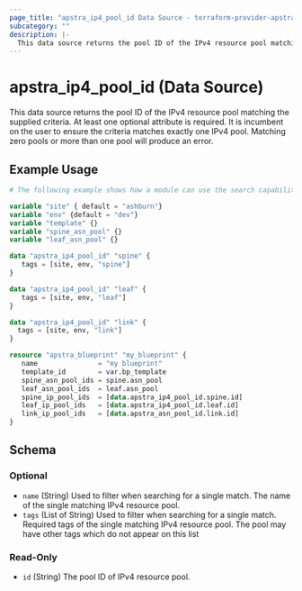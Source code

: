 ```yaml
---
page_title: "apstra_ip4_pool_id Data Source - terraform-provider-apstra"
subcategory: ""
description: |-
  This data source returns the pool ID of the IPv4 resource pool matching the supplied criteria. At least one optional attribute is required. It is incumbent on the user to ensure the criteria matches exactly one IPv4 pool. Matching zero pools or more than one pool will produce an error.
---
```


# apstra_ip4_pool_id (Data Source)

This data source returns the pool ID of the IPv4 resource pool matching the supplied criteria. At least one optional attribute is required. It is incumbent on the user to ensure the criteria matches exactly one IPv4 pool. Matching zero pools or more than one pool will produce an error.

## Example Usage

```terraform
# The following example shows how a module can use the search capability to deploy a blueprint using a tag-based search for IPv4 pools:

variable "site" { default = "ashburn"}
variable "env" {default = "dev"}
variable "template" {}
variable "spine_asn_pool" {}
variable "leaf_asn_pool" {}

data "apstra_ip4_pool_id" "spine" {
   tags = [site, env, "spine"]
}

data "apstra_ip4_pool_id" "leaf" {
   tags = [site, env, "leaf"]
}

data "apstra_ip4_pool_id" "link" {
  tags = [site, env, "link"]
}

resource "apstra_blueprint" "my_blueprint" {
   name               = "my blueprint"
   template_id        = var.bp_template
   spine_asn_pool_ids = spine.asn_pool
   leaf_asn_pool_ids  = leaf.asn_pool
   spine_ip_pool_ids  = [data.apstra_ip4_pool_id.spine.id]
   leaf_ip_pool_ids   = [data.apstra_ip4_pool_id.leaf.id]
   link_ip_pool_ids   = [data.apstra_asn_pool_id.link.id]
}
```

<!-- schema generated by tfplugindocs -->
## Schema

### Optional

- `name` (String) Used to filter when searching for a single match.  The name of the single matching IPv4 resource pool.
- `tags` (List of String) Used to filter when searching for a single match.  Required tags of the single matching IPv4 resource pool.  The pool may have other tags which do not appear on this list

### Read-Only

- `id` (String) The pool ID of IPv4 resource pool.
